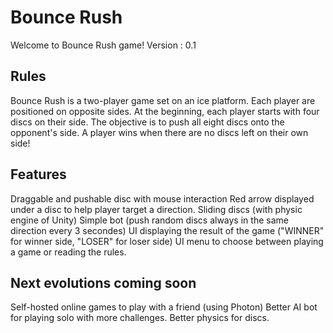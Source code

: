 # Bounce Rush
Welcome to Bounce Rush game!
Version : 0.1

## Rules
Bounce Rush is a two-player game set on an ice platform.
Each player are positioned on opposite sides.
At the beginning, each player starts with four discs on their side.
The objective is to push all eight discs onto the opponent's side.
A player wins when there are no discs left on their own side!

## Features
Draggable and pushable disc with mouse interaction
Red arrow displayed under a disc to help player target a direction.
Sliding discs (with physic engine of Unity)
Simple bot (push random discs always in the same direction every 3 secondes)
UI displaying the result of the game ("WINNER" for winner side, "LOSER" for loser side)
UI menu to choose between playing a game or reading the rules.

## Next evolutions coming soon
Self-hosted online games to play with a friend (using Photon)
Better AI bot for playing solo with more challenges.
Better physics for discs.